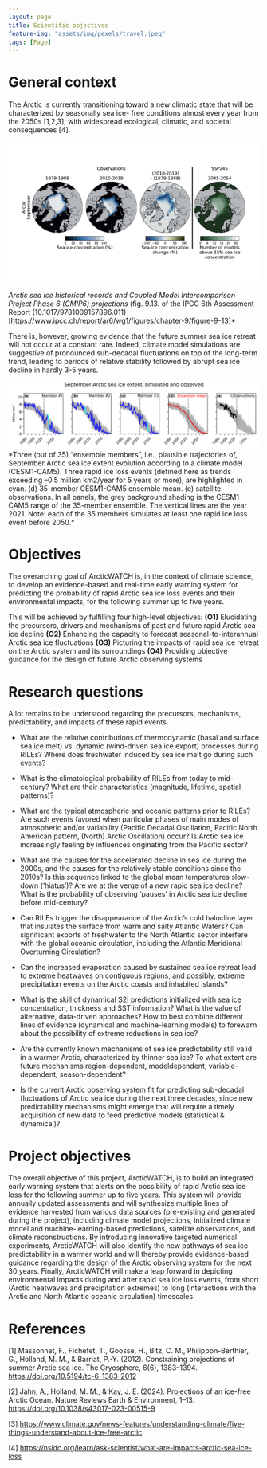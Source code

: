 ```yaml
---
layout: page
title: Scientific objectives
feature-img: "assets/img/pexels/travel.jpeg"
tags: [Page]
---
```


# General context

The Arctic is currently transitioning toward a new climatic state that will be characterized by seasonally sea ice-
free conditions almost every year from the 2050s [1,2,3], with widespread ecological, climatic, and societal
consequences [4].


<img src="/assets/img/ipcc_seaice.png"/>

*Arctic sea ice historical records and Coupled Model Intercomparison Project Phase 6 (CMIP6) projections* (fig. 9.13. of the IPCC 6th Assessment Report (10.1017/9781009157896.011)[https://www.ipcc.ch/report/ar6/wg1/figures/chapter-9/figure-9-13]*


There is, however, growing evidence that the future summer sea ice retreat will not occur at a constant
rate. Indeed, climate model simulations are suggestive of pronounced sub-decadal fluctuations on top of the
long-term trend, leading to periods of relative stability followed by abrupt sea ice decline in hardly 3-5 years.

<img src="/assets/img/fig1.png"/>
*Three (out of 35) “ensemble members”, i.e., plausible trajectories of, September Arctic sea ice extent
evolution according to a climate model (CESM1-CAM5). Three rapid ice loss events (defined here as trends exceeding –0.5
million km2/year for 5 years or more), are highlighted in cyan. (d) 35-member CESM1-CAM5 ensemble mean. (e) satellite
observations. In all panels, the grey background shading is the CESM1-CAM5 range of the 35-member ensemble. The
vertical lines are the year 2021. Note: each of the 35 members simulates at least one rapid ice loss event before 2050.*

# Objectives

The overarching goal of ArcticWATCH is, in the context of climate science, to develop an evidence-based and real-time early warning system for predicting the probability of rapid Arctic sea ice loss events and their environmental impacts, for the following summer up to five years.

This will be achieved by fulfilling four high-level objectives:
**(O1)** Elucidating the precursors, drivers and mechanisms of past and future rapid Arctic sea ice decline
**(O2)** Enhancing the capacity to forecast seasonal-to-interannual Arctic sea ice fluctuations
**(O3)** Picturing the impacts of rapid sea ice retreat on the Arctic system and its surroundings
**(O4)** Providing objective guidance for the design of future Arctic observing systems

# Research questions
A lot remains to be understood regarding the precursors, mechanisms, predictability, and impacts of these rapid
events. 

- What are the relative contributions of thermodynamic (basal and surface sea ice melt) vs.
dynamic (wind-driven sea ice export) processes during RILEs? Where does freshwater induced by
sea ice melt go during such events?

- What is the climatological probability of RILEs from today to mid-century? What are their
characteristics (magnitude, lifetime, spatial patterns)?

- What are the typical atmospheric and oceanic patterns prior to RILEs? Are such events favored
when particular phases of main modes of atmospheric and/or variability (Pacific Decadal Oscillation,
Pacific North American pattern, (North) Arctic Oscillation) occur? Is Arctic sea ice increasingly feeling
by influences originating from the Pacific sector?

- What are the causes for the accelerated decline in sea ice during the 2000s, and the causes for the
relatively stable conditions since the 2010s? Is this sequence linked to the global mean temperatures
slow-down (‘hiatus’)? Are we at the verge of a new rapid sea ice decline? What is the probability
of observing ‘pauses’ in Arctic sea ice decline before mid-century?

- Can RILEs trigger the disappearance of the Arctic’s cold halocline layer that insulates the surface
from warm and salty Atlantic Waters? Can significant exports of freshwater to the North Atlantic
sector interfere with the global oceanic circulation, including the Atlantic Meridional Overturning
Circulation?

- Can the increased evaporation caused by sustained sea ice retreat lead to extreme heatwaves on
contiguous regions, and possibly, extreme precipitation events on the Arctic coasts and inhabited
islands?

- What is the skill of dynamical S2I predictions initialized with sea ice concentration, thickness and
SST information? What is the value of alternative, data-driven approaches? How to best combine
different lines of evidence (dynamical and machine-learning models) to forewarn about the possibility
of extreme reductions in sea ice?

- Are the currently known mechanisms of sea ice predictability still valid in a warmer Arctic,
characterized by thinner sea ice? To what extent are future mechanisms region-dependent, modeldependent,
variable-dependent, season-dependent?

- Is the current Arctic observing system fit for predicting sub-decadal fluctuations of
Arctic sea ice during the next three decades, since new predictability mechanisms might
emerge that will require a timely acquisition of new data to feed predictive models
(statistical & dynamical)?


# Project objectives
The overall objective of this project, ArcticWATCH, is to build an integrated early warning system that alerts
on the possibility of rapid Arctic sea ice loss for the following summer up to five years. This system will
provide annually updated assessments and will synthesize multiple lines of evidence harvested from various
data sources (pre-existing and generated during the project), including climate model projections, initialized
climate model and machine-learning-based predictions, satellite observations, and climate reconstructions.
By introducing innovative targeted numerical experiments, ArcticWATCH will also identify the new pathways
of sea ice predictability in a warmer world and will thereby provide evidence-based guidance regarding the
design of the Arctic observing system for the next 30 years. Finally, ArcticWATCH will make a leap forward
in depicting environmental impacts during and after rapid sea ice loss events, from short (Arctic heatwaves
and precipitation extremes) to long (interactions with the Arctic and North Atlantic oceanic circulation)
timescales.



# References

[1] Massonnet, F., Fichefet, T., Goosse, H., Bitz, C. M., Philippon-Berthier, G., Holland, M. M., & Barriat, P.-Y. (2012). Constraining projections of summer Arctic sea ice. The Cryosphere, 6(6), 1383–1394. https://doi.org/10.5194/tc-6-1383-2012

[2] Jahn, A., Holland, M. M., & Kay, J. E. (2024). Projections of an ice-free Arctic Ocean. Nature Reviews Earth & Environment, 1–13. https://doi.org/10.1038/s43017-023-00515-9

[3] https://www.climate.gov/news-features/understanding-climate/five-things-understand-about-ice-free-arctic

[4] https://nsidc.org/learn/ask-scientist/what-are-impacts-arctic-sea-ice-loss
